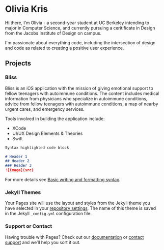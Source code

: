 # Olivia Kris

Hi there, I'm Olivia - a second-year student at UC Berkeley intending to major in Computer Science, and currently pursuing a ceritificate in Design from the Jacobs Institute of Design on campus.

I'm passionate about everything code, including the intersection of design and code as related to creating a positive user experience.

## Projects
### Bliss

Bliss is an iOS application with the mission of giving emotional support to fellow teenagers with autoimmune conditions. The content includes medical information from physicians who specialize in autoimmune conditions, advice from fellow teenagers with autoimmune conditions, a map of nearby urgent cares, and emergency services.

Tools involved in building the application include:
 - XCode
 - UI/UX Design Elements & Theories
 - Swift

```markdown
Syntax highlighted code block

# Header 1
## Header 2
### Header 3
![Image](src)
```

For more details see [Basic writing and formatting syntax](https://docs.github.com/en/github/writing-on-github/getting-started-with-writing-and-formatting-on-github/basic-writing-and-formatting-syntax).

### Jekyll Themes

Your Pages site will use the layout and styles from the Jekyll theme you have selected in your [repository settings](https://github.com/oliviakris24/oliviakris24.github.io/settings/pages). The name of this theme is saved in the Jekyll `_config.yml` configuration file.

### Support or Contact

Having trouble with Pages? Check out our [documentation](https://docs.github.com/categories/github-pages-basics/) or [contact support](https://support.github.com/contact) and we’ll help you sort it out.

